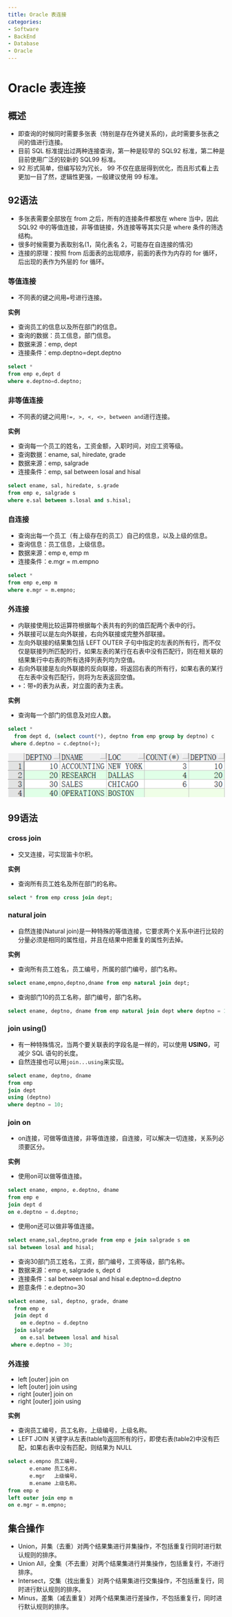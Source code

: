```yaml
---
title: Oracle 表连接
categories:
- Software
- BackEnd
- Database
- Oracle
---
```

# Oracle 表连接

## 概述

- 即查询的时候同时需要多张表（特别是存在外键关系的)，此时需要多张表之间的值进行连接。
- 目前 SQL 标准提出过两种连接查询，第一种是较早的 SQL92 标准，第二种是目前使用广泛的较新的 SQL99 标准。
- 92 形式简单，但编写较为冗长， 99 不仅在底层得到优化，而且形式看上去更加一目了然，逻辑性更强，一般建议使用 99 标准。

## 92语法

- 多张表需要全部放在 from 之后，所有的连接条件都放在 where 当中，因此SQL92 中的等值连接，非等值链接，外连接等等其实只是 where 条件的筛选结构。
- 很多时候需要为表取别名(1，简化表名 2，可能存在自连接的情况)
- 连接的原理：按照 from 后面表的出现顺序，前面的表作为内存的 for 循环，后出现的表作为外层的 for 循环。

### 等值连接

- 不同表的键之间用`=`号进行连接。

**实例**

- 查询员工的信息以及所在部门的信息。
- 查询的数据：员工信息，部门信息。
- 数据来源：emp, dept
- 连接条件：emp.deptno=dept.deptno

```sql
select *
from emp e,dept d
where e.deptno=d.deptno;
```

### 非等值连接

- 不同表的键之间用`!=, >, <, <>, between and`进行连接。

**实例**

- 查询每一个员工的姓名，工资金额，入职时间，对应工资等级。
- 查询数据：ename, sal, hiredate, grade
- 数据来源：emp, salgrade
- 连接条件：emp, sal between losal and hisal

```sql
select ename, sal, hiredate, s.grade
from emp e, salgrade s
where e.sal between s.losal and s.hisal;
```

### 自连接

- 查询出每一个员工（有上级存在的员工）自己的信息，以及上级的信息。
- 查询信息：员工信息，上级信息。
- 数据来源：emp e, emp m
- 连接条件：e.mgr = m.empno

```sql
select *
from emp e,emp m
where e.mgr = m.empno;
```

### 外连接

- 内联接使用比较运算符根据每个表共有的列的值匹配两个表中的行。
- 外联接可以是左向外联接，右向外联接或完整外部联接。
- 左向外联接的结果集包括 LEFT OUTER 子句中指定的左表的所有行，而不仅仅是联接列所匹配的行，如果左表的某行在右表中没有匹配行，则在相关联的结果集行中右表的所有选择列表列均为空值。
- 右向外联接是左向外联接的反向联接，将返回右表的所有行，如果右表的某行在左表中没有匹配行，则将为左表返回空值。
- `+`：带`+`的表为从表，对立面的表为主表。

**实例**

- 查询每一个部门的信息及对应人数。

```sql
select *
  from dept d, (select count(*), deptno from emp group by deptno) c
 where d.deptno = c.deptno(+);
```

<img src="https://raw.githubusercontent.com/LuShan123888/Files/main/Pictures/2020-12-10-image-20201019144355608.png" alt="image-20201019144355608" style="zoom:50%;" />

## 99语法

### cross join

- 交叉连接，可实现笛卡尔积。

**实例**

- 查询所有员工姓名及所在部门的名称。

```sql
select * from emp cross join dept;
```

### natural join

- 自然连接(Natural join)是一种特殊的等值连接，它要求两个关系中进行比较的分量必须是相同的属性组，并且在结果中把重复的属性列去掉。

**实例**

- 查询所有员工姓名，员工编号，所属的部门编号，部门名称。

```sql
select ename,empno,deptno,dname from emp natural join dept;
```

- 查询部门10的员工名称，部门编号，部门名称。

```sql
select ename, deptno, dname from emp natural join dept where deptno = 10;
```

### join using()

- 有一种特殊情况，当两个要关联表的字段名是一样的，可以使用 **USING**，可减少 SQL 语句的长度。
- 自然连接也可以用`join...using`来实现。

```sql
select ename, deptno, dname
from emp
join dept
using (deptno)
where deptno = 10;
```

### join on

- on连接，可做等值连接，非等值连接，自连接，可以解决一切连接，关系列必须要区分。

**实例**

- 使用on可以做等值连接。

```sql
select ename, empno, e.deptno, dname
from emp e
join dept d
on e.deptno = d.deptno;
```

- 使用on还可以做非等值连接。

```sql
select ename,sal,deptno,grade from emp e join salgrade s on
sal between losal and hisal;
```

- 查询30部门员工姓名，工资，部门编号，工资等级，部门名称。
- 数据来源：emp e,  salgrade s, dept d
- 连接条件：sal between losal and hisal e.deptno=d.deptno
- 题意条件：e.deptno=30

```sql
select ename, sal, deptno, grade, dname
  from emp e
  join dept d
    on e.deptno = d.deptno
  join salgrade
    on e.sal between losal and hisal
 where e.deptno = 30;
```

### 外连接

- left [outer] join on
- left [outer] join using
- right [outer] join on
- right [outer] join using

**实例**

- 查询员工编号，员工名称，上级编号，上级名称。
- LEFT JOIN 关键字从左表(table1)返回所有的行，即使右表(table2)中没有匹配，如果右表中没有匹配，则结果为 NULL

```sql
select e.empno 员工编号，
       e.ename 员工名称，
       e.mgr   上级编号，
       m.ename 上级名称。
from emp e
left outer join emp m
on e.mgr = m.empno;
```

## 集合操作

- Union，并集（去重）对两个结果集进行并集操作，不包括重复行同时进行默认规则的排序。
- Union All，全集（不去重）对两个结果集进行并集操作，包括重复行，不进行排序。
- Intersect，交集（找出重复）对两个结果集进行交集操作，不包括重复行，同时进行默认规则的排序。
- Minus，差集（减去重复）对两个结果集进行差操作，不包括重复行，同时进行默认规则的排序。
